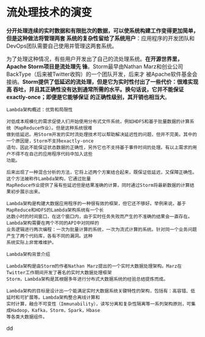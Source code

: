 流处理技术的演变
================================================================================
**分开处理连续的实时数据和有限批次的数据，可以使系统构建工作变得更加简单，但是这种做法将管理两套
系统的复杂性留给了系统用户**：应用程序的开发团队和DevOps团队需要自己使用并管理这两套系统。

为了处理这种情况，有些用户开发出了自己的流处理系统。**在开源世界里，Apache Storm项目是流处理先
锋**。Storm最早由Nathan Marz和创业公司BackType（后来被Twitter收购）的一个团队开发，后来才
被Apache软件基金会接纳。**Storm提供了低延迟的流处理，但是它为实时性付出了一些代价：很难实现高
吞吐，并且其正确性没有达到通常所需的水平。换句话说，它并不能保证exactly-once；即便是它能够保证
的正确性级别，其开销也相当大**。

```
Lambda架构概述：优势和局限性

对低成本规模化的需求促使人们开始使用分布式文件系统，例如HDFS和基于批量数据的计算系统（MapReduce作业）。但是这种系统很难
做到低延迟。用Storm开发的实时流处理技术可以帮助解决延迟性的问题，但并不完美。其中的一个原因是，Storm不支持exactly-once
语句，因此不能保证状态数据的正确性，另外它也不支持基于事件时间的处理。有以上需求的用户不得不在自己的应用程序代码中加入这些
功能。

后来出现了一种混合分析的方法，它将上述两个方案结合起来，既保证低延迟，又保障正确性。这个方法被称作Lambda架构，它通过批量
MapReduce作业提供了虽有些延迟但是结果准确的计算，同时通过Storm将最新数据的计算结果初步展示出来。

Lambda架构是构建大数据应用程序的一种很有效的框架，但它还不够好。举例来说，基于MapReduce和HDFS的Lambda架构系统有一个长
达数小时的时间窗口，在这个窗口内，由于实时任务失败而产生的不准确的结果会一直存在。Lambda架构需要在两个不同的API中对同样的
业务逻辑进行两次编程：一次为批量计算的系统，一次为流式计算的系统。针对同一个业务问题产生了两个代码库，各有不同的漏洞。这种
系统实际上非常难维护。
```
```
Lambda架构背景介绍

Lambda架构是由Storm的作者Nathan Marz提出的一个实时大数据处理架构。Marz在Twitter工作期间开发了著名的实时大数据处理框架
Storm，Lambda架构是其根据多年进行分布式大数据系统的经验总结提炼而成。

Lambda架构的目标是设计出一个能满足实时大数据系统关键特性的架构，包括有：高容错、低延时和可扩展等。Lambda架构整合离线计算和
实时计算，融合不可变性（Immunability），读写分离和复杂性隔离等一系列架构原则，可集成Hadoop，Kafka，Storm，Spark，Hbase
等各类大数据组件。
```









































dd
